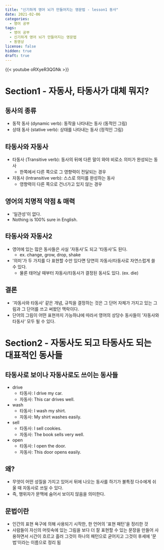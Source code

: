 ```yaml
---
title: "신기하게 영어 뇌가 만들어지는 영문법 - lesson1 동사"
date: 2021-02-06
categories:
  - 영어 공부
tags:
  - 영어 공부
  - 신기하게 영어 뇌가 만들어지는 영문법
  - 동영상
license: false
hidden: true
draft: true
---
```


{{< youtube oRXyeR3QGNk >}}

# Section1 - 자동사, 타동사가 대체 뭐지?

## 동사의 종류

- 동작 동사 (dynamic verb): 동작을 나타내는 동사 (동적인 그림)
- 상태 동사 (stative verb): 상태를 나타내는 동사 (정적인 그림)

## 타동사와 자동사

- 타동사 (Transitive verb): 동사의 뒤에 다른 말이 와야 비로소 의미가 완성되는 동사
    - 한쪽에서 다른 쪽으로 그 영향력이 전달되는 경우
- 자동사 (Intransitive verb): 스스로 의미를 완성하는 동사
    - 영향력이 다른 쪽으로 건너가고 있지 않는 경우

## 영어의 치명적 약점 & 매력

- '일관성'이 없다.
- Nothing is 100% sure in English.

## 타동사와 자동사2

- 영어에 있는 많은 동사들은 사실 '자동사'도 되고 '타동사'도 된다.
    - ex. change, grow, drop, shake
- '의미'가 두 가지를 다 표현할 수만 있다면 당연히 자동사/타동사로 자연스럽게 쓸 수 있다.
    - 물론 태어날 때부터 자동사/타동사가 결정된 동사도 있다. (ex. die)

## 결론

- '자동사와 타동사' 같은 개념, 규칙을 결정하는 것은 그 단어 자체가 가지고 있는 그림과 그 단어를 쓰고 써왔던 맥락이다.
- 단어의 그림이 어떤 표현까지 가능하냐에 따라서 영어의 상당수 동사들이 '자동사와 타동사' 모두 될 수 있다.

# Section2 - 자동사도 되고 타동사도 되는 대표적인 동사들

## 타동사로 보이나 자동사로도 쓰이는 동사들

- drive
    - 타동사: I drive my car.
    - 자동사: This car drives well.
- wash
    - 타동사: I wash my shirt.
    - 자동사: My shirt washes easily.
- sell
    - 타동사: I sell cookies.
    - 자동사: The book sells very well.
- open
    - 타동사: I open the door.
    - 자동사: This door opens easily.

## 왜?

- 무엇이 어떤 성질을 가지고 있어서 뒤에 나오는 동사를 하기가 불특정 다수에게 쉬울 때 자동사로 쓰일 수 있다.
- 즉, 행위자가 문맥에 숨어서 보이지 않음을 의미한다.

## 문법이란

- 인간의 표현 욕구에 의해 사용되기 시작한, 한 언어의 '표현 패턴'을 정리한 것
- 사람들이 자신의 머릿속에 있는 그림을 보다 더 잘 표현할 수 있는 문장을 만들어 사용하면서 시간이 흐르고 흘러 그것이 하나의 패턴으로 굳어지고 그것이 후세에 '문법'이라는 이름으로 정리 됨
